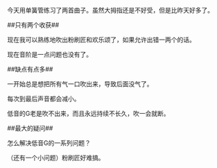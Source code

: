 今天用单簧管练习了两首曲子。虽然大拇指还是不好受，但是比昨天好多了。

##只有两个收获##

现在我可以熟练地吹出粉刷匠和欢乐颂了，如果允许出错一两个的话。

现在音阶是一点问题也没有了。

##缺点有点多##

一开始总是想把所有气一口吹出来，导致后面没气了。

每次到最后声音都会减小。

低音的G老是吹不出来，而且永远持续不长久，吹一会就断。

##最大的疑问##

怎么解决低音G的一系列问题？

（还有一个小问题）粉刷匠好难搞。
